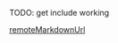 TODO: get include working

[remoteMarkdownUrl](https://raw.githubusercontent.com/threefoldfoundation/info_foundation/master/src/definitions_concepts/cloud_units.md)
